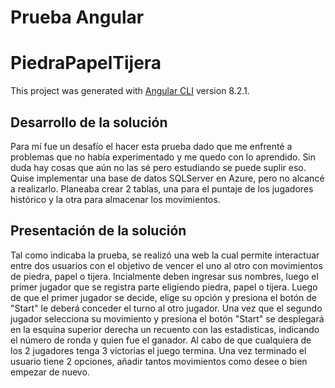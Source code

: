 # Prueba Angular

# PiedraPapelTijera

This project was generated with [Angular CLI](https://github.com/angular/angular-cli) version 8.2.1.

## Desarrollo de la solución
Para mí fue un desafío el hacer esta prueba dado que me enfrenté a problemas que no había experimentado y me quedo con lo aprendido. Sin duda hay cosas que aún no las sé pero estudiando se puede suplir eso.
Quise implementar una base de datos SQLServer en Azure, pero no alcancé a realizarlo. Planeaba crear 2 tablas, una para el puntaje de los jugadores histórico y la otra para almacenar los movimientos.

## Presentación de la solución
Tal como indicaba la prueba, se realizó una web la cual permite interactuar entre dos usuarios con el objetivo de vencer el uno al otro con movimientos de piedra, papel o tijera. 
Incialmente deben ingresar sus nombres, luego el primer jugador que se registra parte eligiendo piedra, papel o tijera.
Luego de que el primer jugador se decide, elige su opción y presiona el botón de "Start" le deberá conceder el turno al otro jugador.
Una vez que el segundo jugador selecciona su movimiento y presiona el botón "Start" se desplegará en la esquina superior derecha un recuento con las estadisticas, indicando el número de ronda y quien fue el ganador. Al cabo de que cualquiera de los 2 jugadores tenga 3 victorias el juego termina. Una vez terminado el usuario tiene 2 opciones, añadir tantos movimientos como desee o bien empezar de nuevo.

